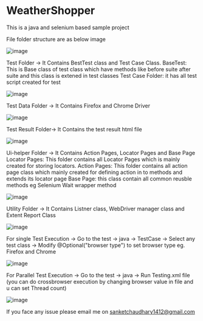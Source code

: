 # WeatherShopper 

This is a java and selenium based sample project

File folder structure are as below image 

![image](https://user-images.githubusercontent.com/64305836/146672604-68df167e-3b24-4211-9caa-d091ea36e348.png)

Test Folder -> It Contains BestTest class and Test Case Class.
BaseTest: This is Base class of test class which have methods like before suite after suite and this class is extened in test classes
Test Case Folder: it has all test script created for test

![image](https://user-images.githubusercontent.com/64305836/146672667-0ff77d3c-b05f-4963-9f05-7f50d1242e61.png)

Test Data Folder -> It Contains Firefox and Chrome Driver

![image](https://user-images.githubusercontent.com/64305836/146672681-c6f896ab-b4f4-4bb8-b5e3-dac8c4d44650.png)

Test Result Folder-> It Contains the test result html file

![image](https://user-images.githubusercontent.com/64305836/146672710-acdd32ac-8977-4b99-8b4b-c81819647e61.png)

Ui-helper Folder -> It Contains Action Pages, Locator Pages and Base Page
Locator Pages: This folder contains all Locator Pages which is mainly created for storing locators.
Action Pages: This folder contains all action page class which mainly created for defining action in to methods and extends its locator page
Base Page: this class contain all common reusble methods eg Selenium Wait wrapper method 

![image](https://user-images.githubusercontent.com/64305836/146672745-bc5f713d-a645-41ea-9c0d-6737f356b54e.png)

Utility Folder -> It Contains Listner class, WebDriver manager class and Extent Report Class

![image](https://user-images.githubusercontent.com/64305836/146672783-6d974f07-603b-47b6-8c13-532bdfc08433.png)


For single Test Execution -> Go to the test -> java -> TestCase -> Select any test class -> Modify @Optional("browser type") to set browser type eg. Firefox and Chrome

![image](https://user-images.githubusercontent.com/64305836/146672852-30b4c045-8fda-43c2-a893-ced0cdaf900b.png)

For Parallel Test Execution -> Go to the test -> java -> Run Testing.xml file (you can do crossbrowser execution by changing browser value in file and u can set Thread count)

![image](https://user-images.githubusercontent.com/64305836/146672962-9dbed623-a75e-45eb-95eb-76167e0e609a.png)


If you face any issue please email me on sanketchaudhary1412@gmail.com 

